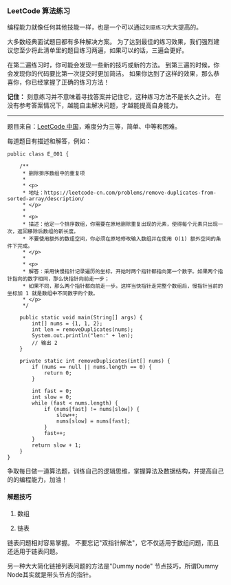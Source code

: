 ### LeetCode 算法练习

编程能力就像任何其他技能一样，也是一个可以通过`刻意练习`大大提高的。

大多数经典面试题目都有多种解决方案。 为了达到最佳的练习效果，我们强烈建议您至少将此清单里的题目练习两遍，如果可以的话，三遍会更好。

在第二遍练习时，你可能会发现一些新的技巧或新的方法。 到第三遍的时候，你会发现你的代码要比第一次提交时更加简洁。 如果你达到了这样的效果，那么恭喜你，你已经掌握了正确的练习方法！

**记住：** 刻意练习并不意味着寻找答案并记住它，这种练习方法不是长久之计。 在没有参考答案情况下，越能自主解决问题，才越能提高自身能力。

----

题目来自：[LeetCode 中国](https://leetcode-cn.com/)，难度分为三等，简单、中等和困难。

每道题目有描述和解答，例如：

```
public class E_001 {

    /**
     * 删除排序数组中的重复项
     *
     * <p>
     * 地址：https://leetcode-cn.com/problems/remove-duplicates-from-sorted-array/description/
     * </p>
     *
     * <p>
     * 描述：给定一个排序数组，你需要在原地删除重复出现的元素，使得每个元素只出现一次，返回移除后数组的新长度。
     * 不要使用额外的数组空间，你必须在原地修改输入数组并在使用 O(1) 额外空间的条件下完成。
     * </p>
     *
     * <p>
     * 解答：采用快慢指针记录遍历的坐标，开始时两个指针都指向第一个数字。如果两个指针指向的数字相同，那么快指针向前走一步；
     * 如果不同，那么两个指针都向前走一步。这样当快指针走完整个数组后，慢指针当前的坐标加 1 就是数组中不同数字的个数。
     * </p>
     */

    public static void main(String[] args) {
        int[] nums = {1, 1, 2};
        int len = removeDuplicates(nums);
        System.out.println("len:" + len);
        // 输出 2
    }

    private static int removeDuplicates(int[] nums) {
        if (nums == null || nums.length == 0) {
            return 0;
        }

        int fast = 0;
        int slow = 0;
        while (fast < nums.length) {
            if (nums[fast] != nums[slow]) {
                slow++;
                nums[slow] = nums[fast];
            }
            fast++;
        }
        return slow + 1;
    }
}
```

争取每日做一道算法题，训练自己的逻辑思维，掌握算法及数据结构，并提高自己的的编程能力，加油！

#### 解题技巧

1. 数组

2. 链表

链表问题相对容易掌握。 不要忘记"双指针解法"，它不仅适用于数组问题，而且还适用于链表问题。

另一种大大简化链接列表问题的方法是"Dummy node" 节点技巧，所谓Dummy Node其实就是带头节点的指针。
